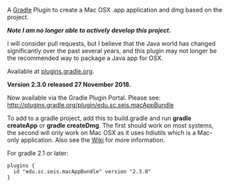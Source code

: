 A [Gradle](http://www.gradle.org) Plugin to create a Mac OSX .app application and dmg based on the project.

***Note I am no longer able to actively develop this project.***

I will consider pull requests, but I believe that the Java world has changed significantly over the past several years, and this plugin may not longer be the recommended way to package a Java app for OSX.

Available at [plugins.gradle.org](https://plugins.gradle.org/plugin/edu.sc.seis.macAppBundle).

**Version 2.3.0 released 27 November 2018.**

Now available via the Gradle Plugin Portal. Please see:
http://plugins.gradle.org/plugin/edu.sc.seis.macAppBundle

To add to a gradle project, add this to build.gradle and run **gradle createApp** or **gradle createDmg**. The first should work on most systems, the second will only work on Mac OSX as it uses hdiutils which is a Mac-only application. Also see the [Wiki](https://github.com/crotwell/gradle-macappbundle/wiki/Intro) for more information.

For gradle 2.1 or later:
```
plugins {
  id "edu.sc.seis.macAppBundle" version "2.3.0"
}
```
